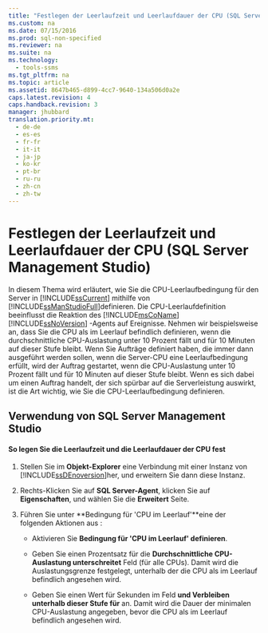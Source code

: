 ```yaml
---
title: "Festlegen der Leerlaufzeit und Leerlaufdauer der CPU (SQL Server Management Studio)"
ms.custom: na
ms.date: 07/15/2016
ms.prod: sql-non-specified
ms.reviewer: na
ms.suite: na
ms.technology: 
  - tools-ssms
ms.tgt_pltfrm: na
ms.topic: article
ms.assetid: 8647b465-d899-4cc7-9640-134a506d0a2e
caps.latest.revision: 4
caps.handback.revision: 3
manager: jhubbard
translation.priority.mt: 
  - de-de
  - es-es
  - fr-fr
  - it-it
  - ja-jp
  - ko-kr
  - pt-br
  - ru-ru
  - zh-cn
  - zh-tw
---
```

# Festlegen der Leerlaufzeit und Leerlaufdauer der CPU (SQL Server Management Studio)
In diesem Thema wird erläutert, wie Sie die CPU-Leerlaufbedingung für den Server in [!INCLUDE[ssCurrent](../content/includes/ssCurrent_md.md)] mithilfe von [!INCLUDE[ssManStudioFull](../content/includes/ssManStudioFull_md.md)]definieren. Die CPU-Leerlaufdefinition beeinflusst die Reaktion des [!INCLUDE[msCoName](../content/includes/msCoName_md.md)] [!INCLUDE[ssNoVersion](../content/includes/ssNoVersion_md.md)] -Agents auf Ereignisse. Nehmen wir beispielsweise an, dass Sie die CPU als im Leerlauf befindlich definieren, wenn die durchschnittliche CPU-Auslastung unter 10 Prozent fällt und für 10 Minuten auf dieser Stufe bleibt. Wenn Sie Aufträge definiert haben, die immer dann ausgeführt werden sollen, wenn die Server-CPU eine Leerlaufbedingung erfüllt, wird der Auftrag gestartet, wenn die CPU-Auslastung unter 10 Prozent fällt und für 10 Minuten auf dieser Stufe bleibt. Wenn es sich dabei um einen Auftrag handelt, der sich spürbar auf die Serverleistung auswirkt, ist die Art wichtig, wie Sie die CPU-Leerlaufbedingung definieren.  
  
## <a name="SSMSProcedure"></a>Verwendung von SQL Server Management Studio  
  
#### So legen Sie die Leerlaufzeit und die Leerlaufdauer der CPU fest  
  
1.  Stellen Sie im **Objekt-Explorer** eine Verbindung mit einer Instanz von [!INCLUDE[ssDEnoversion](../content/includes/ssDEnoversion_md.md)]her, und erweitern Sie dann diese Instanz.  
  
2.  Rechts\-Klicken Sie auf **SQL Server-Agent**, klicken Sie auf **Eigenschaften**, und wählen Sie die **Erweitert** Seite.  
  
3.  Führen Sie unter **Bedingung für 'CPU im Leerlauf'**eine der folgenden Aktionen aus :  
  
    -   Aktivieren Sie **Bedingung für 'CPU im Leerlauf' definieren**.  
  
    -   Geben Sie einen Prozentsatz für die **Durchschnittliche CPU-Auslastung unterschreitet** Feld (für alle CPUs). Damit wird die Auslastungsgrenze festgelegt, unterhalb der die CPU als im Leerlauf befindlich angesehen wird.  
  
    -   Geben Sie einen Wert für Sekunden im Feld **und Verbleiben unterhalb dieser Stufe für** an. Damit wird die Dauer der minimalen CPU-Auslastung angegeben, bevor die CPU als im Leerlauf befindlich angesehen wird.  
  
